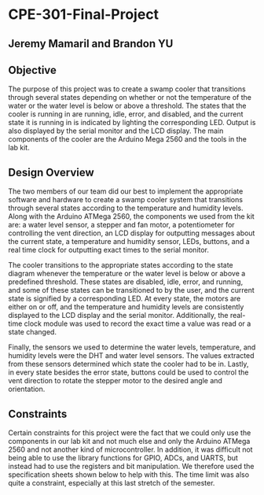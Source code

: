 # CPE-301-Final-Project
## Jeremy Mamaril and Brandon YU

## Objective
The purpose of this project was to create a swamp cooler that transitions through several states depending on whether or not the temperature of the water or the water level is below or above a threshold. The states that the cooler is running in are running, idle, error, and disabled, and the current state it is running in is indicated by lighting the corresponding LED. Output is also displayed by the serial monitor and the LCD display. The main components of the cooler are the Arduino Mega 2560 and the tools in the lab kit.

## Design Overview
The two members of our team did our best to implement the appropriate software and hardware to create a swamp cooler system that transitions through several states according to the temperature and humidity levels. Along with the Arduino ATMega 2560, the components we used from the kit are: a water level sensor, a stepper and fan motor, a potentiometer for controlling the vent direction, an LCD display for outputting messages about the current state, a temperature and humidity sensor, LEDs, buttons, and a real time clock for outputting exact times to the serial monitor.

The cooler transitions to the appropriate states according to the state diagram whenever the temperature or the water level is below or above a predefined threshold. These states are disabled, idle, error, and running, and some of these states can be transitioned to by the user, and the current state is signified by a corresponding LED. At every state, the motors are either on or off, and the temperature and humidity levels are consistently displayed to the LCD display and the serial monitor. Additionally, the real-time clock module was used to record the exact time a value was read or a state changed.

Finally, the sensors we used to determine the water levels, temperature, and humidity levels were the DHT and water level sensors. The values extracted from these sensors determined which state the cooler had to be in. Lastly, in every state besides the error state, buttons could be used to control the vent direction to rotate the stepper motor to the desired angle and orientation.

## Constraints
Certain constraints for this project were the fact that we could only use the components in our lab kit and not much else and only the Arduino ATMega 2560 and not another kind of microcontroller. In addition, it was difficult not being able to use the library functions for GPIO, ADCs, and UARTS, but instead had to use the registers and bit manipulation. We therefore used the specification sheets shown below to help with this. The time limit was also quite a constraint, especially at this last stretch of the semester.
